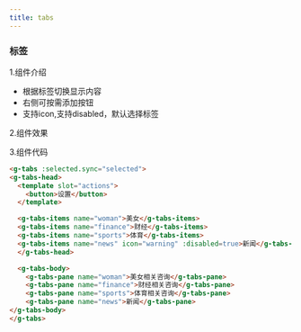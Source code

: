 ```yaml
---
title: tabs
---
```

### 标签

1.组件介绍
  * 根据标签切换显示内容
  * 右侧可按需添加按钮
  * 支持icon,支持disabled，默认选择标签
  
2.组件效果

<ClientOnly>
<tabs-demo></tabs-demo>
</ClientOnly>

3.组件代码
```HTML
<g-tabs :selected.sync="selected">
<g-tabs-head>
  <template slot="actions">
    <button>设置</button>
  </template>

  <g-tabs-items name="woman">美女</g-tabs-items>
  <g-tabs-items name="finance">财经</g-tabs-items>
  <g-tabs-items name="sports">体育</g-tabs-items>
  <g-tabs-items name="news" icon="warning" :disabled=true>新闻</g-tabs-items>
  </g-tabs-head>

  <g-tabs-body>
    <g-tabs-pane name="woman">美女相关咨询</g-tabs-pane>
    <g-tabs-pane name="finance">财经相关咨询</g-tabs-pane>
    <g-tabs-pane name="sports">体育相关咨询</g-tabs-pane>
    <g-tabs-pane name="news">新闻</g-tabs-pane>
</g-tabs-body>
</g-tabs>

```
<script>

</script>